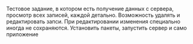 Тестовое задание, в котором есть получение данных с сервера, просмотр всех записей, каждой детально. Возможность удалять и редактировать запси. При редактировании изменения специально иногда не сохраняются. 
Установить пакеты, запустить сервер и само приложение

